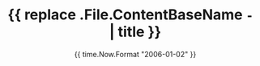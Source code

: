 ---
date: '{{ time.Now.Format "2006-01-02" }}'
draft: true
title: '{{ replace .File.ContentBaseName `-` ` ` | title }}'
---